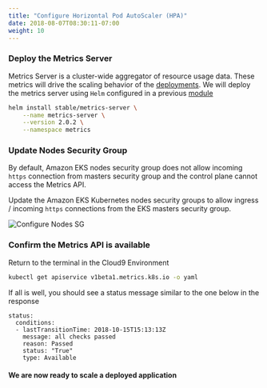 ```yaml
---
title: "Configure Horizontal Pod AutoScaler (HPA)"
date: 2018-08-07T08:30:11-07:00
weight: 10
---
```


### Deploy the Metrics Server

Metrics Server is a cluster-wide aggregator of resource usage data. These metrics will drive the scaling behavior of the [deployments](https://kubernetes.io/docs/concepts/workloads/controllers/deployment/). We will deploy the metrics server using `Helm` configured in a previous [module](../../helm)

```sh
helm install stable/metrics-server \
    --name metrics-server \
    --version 2.0.2 \
    --namespace metrics
```

### Update Nodes Security Group

By default, Amazon EKS nodes security group does not allow incoming `https` connection from masters security group and the control plane cannot access the Metrics API.

Update the Amazon EKS Kubernetes nodes security groups to allow ingress / incoming `https` connections from the EKS masters security group.

![Configure Nodes SG](/images/hpa-eks-sg.png)

### Confirm the Metrics API is available

Return to the terminal in the Cloud9 Environment

```sh
kubectl get apiservice v1beta1.metrics.k8s.io -o yaml
```

If all is well, you should see a status message similar to the one below in the response

```text
status:
  conditions:
  - lastTransitionTime: 2018-10-15T15:13:13Z
    message: all checks passed
    reason: Passed
    status: "True"
    type: Available
```

#### We are now ready to scale a deployed application
